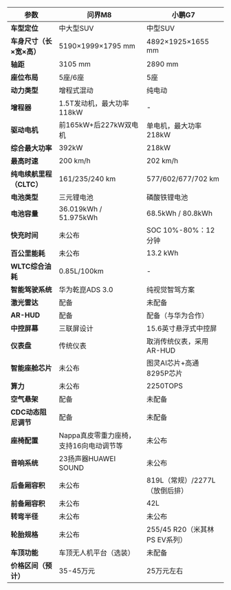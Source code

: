 | 参数                     | 问界M8                                      | 小鹏G7                                      |
|--------------------------|---------------------------------------------|---------------------------------------------|
| **车型定位**             | 中大型SUV                                   | 中型SUV                                     |
| **车身尺寸（长×宽×高）**| 5190×1999×1795 mm                          | 4892×1925×1655 mm                          |
| **轴距**                 | 3105 mm                                    | 2890 mm                                    |
| **座位布局**             | 5座/6座                                    | 5座                                        |
| **动力类型**             | 增程式混动                                 | 纯电动                                     |
| **增程器**               | 1.5T发动机，最大功率118kW                  | -                                           |
| **驱动电机**             | 前165kW+后227kW双电机                      | 单电机，最大功率218kW                      |
| **综合最大功率**         | 392kW                                      | 218kW                                      |
| **最高时速**             | 200 km/h                                   | 202 km/h                                   |
| **纯电续航里程（CLTC）** | 161/235/240 km                             | 577/602/677/702 km                         |
| **电池类型**             | 三元锂电池                                 | 磷酸铁锂电池                               |
| **电池容量**             | 36.019kWh / 51.975kWh                      | 68.5kWh / 80.8kWh                          |
| **快充时间**             | 未公布                                     | SOC 10%-80%：12分钟                        |
| **百公里能耗**           | 未公布                                     | 13.2 kWh                                   |
| **WLTC综合油耗**         | 0.85L/100km                                | -                                           |
| **智能驾驶系统**         | 华为乾崑ADS 3.0                            | 纯视觉智驾方案                             |
| **激光雷达**             | 配备                                       | 未配备                                     |
| **AR-HUD**               | 配备                                       | 配备（与华为合作）                          |
| **中控屏幕**             | 三联屏设计                                 | 15.6英寸悬浮式中控屏                       |
| **仪表盘**               | 传统仪表                                   | 取消传统仪表，采用AR-HUD                   |
| **智能座舱芯片**         | 未公布                                     | 图灵AI芯片+高通8295P芯片                   |
| **算力**                 | 未公布                                     | 2250TOPS                                   |
| **空气悬架**             | 配备                                       | 未配备                                     |
| **CDC动态阻尼调节**      | 配备                                       | 未配备                                     |
| **座椅配置**             | Nappa真皮零重力座椅，支持16向电动调节等    | 未公布                                     |
| **音响系统**             | 23扬声器HUAWEI SOUND                       | 未公布                                     |
| **后备厢容积**           | 未公布                                     | 819L（常规）/2277L（放倒后排）             |
| **前备厢容积**           | 未公布                                     | 42L                                         |
| **转弯半径**             | 未公布                                     | 未公布                                     |
| **轮胎规格**             | 未公布                                     | 255/45 R20（米其林PS EV系列）              |
| **车顶功能**             | 车顶无人机平台（选装）                     | 未配备                                     |
| **价格区间（预计）**     | 35-45万元                                  | 25万元左右                                 |